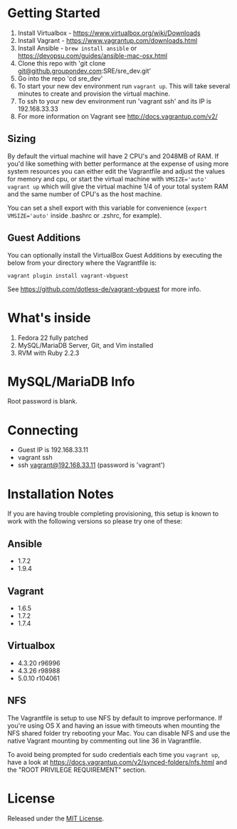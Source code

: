 # Getting Started
1. Install Virtualbox - https://www.virtualbox.org/wiki/Downloads
2. Install Vagrant - https://www.vagrantup.com/downloads.html
3. Install Ansible - `brew install ansible` or https://devopsu.com/guides/ansible-mac-osx.html
3. Clone this repo with 'git clone git@github.groupondev.com:SRE/sre_dev.git'
4. Go into the repo 'cd sre_dev'
5. To start your new dev environment run `vagrant up`.  This will take several minutes to create and provision the virtual machine.
6. To ssh to your new dev environment run 'vagrant ssh' and its IP is 192.168.33.33
7. For more information on Vagrant see http://docs.vagrantup.com/v2/

## Sizing
By default the virtual machine will have 2 CPU's and 2048MB of RAM.  If you'd like something with better performance at the expense of using more system resources you can either edit the Vagrantfile and adjust the values for memory and cpu, or start the virtual machine with `VMSIZE='auto' vagrant up` which will give the virtual machine 1/4 of your total system RAM and the same number of CPU's as the host machine.

You can set a shell export with this variable for convenience (`export VMSIZE='auto'` inside .bashrc or .zshrc, for example).

## Guest Additions
You can optionally install the VirtualBox Guest Additions by executing the below from your directory where the Vagrantfile is:
```
vagrant plugin install vagrant-vbguest
```

See https://github.com/dotless-de/vagrant-vbguest for more info.

# What's inside
1. Fedora 22 fully patched
2. MySQL/MariaDB Server, Git, and Vim installed
3. RVM with Ruby 2.2.3

# MySQL/MariaDB Info
Root password is blank.

# Connecting
- Guest IP is 192.168.33.11
- vagrant ssh
- ssh vagrant@192.168.33.11 (password is 'vagrant')

# Installation Notes
If you are having trouble completing provisioning, this setup is known to work with the following versions so please try one of these:

## Ansible
- 1.7.2
- 1.9.4

## Vagrant
- 1.6.5
- 1.7.2
- 1.7.4

## Virtualbox
- 4.3.20 r96996
- 4.3.26 r98988
- 5.0.10 r104061

## NFS
The Vagrantfile is setup to use NFS by default to improve performance.  If you're using OS X and having an issue with timeouts when mounting the NFS shared folder try rebooting your Mac.  You can disable NFS and use the native Vagrant mounting by commenting out line 36 in Vagrantfile.

To avoid being prompted for sudo credentials each time you `vagrant up`, have a look at https://docs.vagrantup.com/v2/synced-folders/nfs.html and the "ROOT PRIVILEGE REQUIREMENT" section.

# License
Released under the [MIT License](http://www.opensource.org/licenses/MIT).
